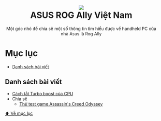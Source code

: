 <h1 align="center">
  <img src="https://raw.githubusercontent.com/kytosai/rog-ally-vietnam/main/cover.jpg">
  <br />
  ASUS ROG Ally Việt Nam
</h1>

<div align="center">
Một góc nhỏ để chia sẽ một số thông tin tìm hiểu được về handheld PC của nhà Asus là Rog Ally
</div>

# Mục lục

- [Danh sách bài viết](#danh-sách-bài-viết)

## Danh sách bài viết

- [Cách tắt Turbo boost của CPU](./bai-viet/cach-tat-turbo-boost-cua-cpu/README.md)
- Chia sẽ
  - [Thử test game Assassin's Creed Odyssey](./chia-se/thu-test-game-assassin-creed-odyssey/README.md)

[⬆️ Về mục lục](#table-of-contents)